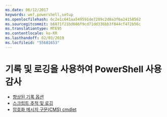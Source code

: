 ```yaml
---
ms.date: 06/12/2017
keywords: wmf,powershell,setup
ms.openlocfilehash: 6c2e1c641aa549591de7289c2d8a3f6a24158562
ms.sourcegitcommit: b6871f21bd666f9cd71dd336bb3f844cf472b56c
ms.translationtype: MTE95
ms.contentlocale: ko-KR
ms.lasthandoff: 02/03/2019
ms.locfileid: "55681653"
---
```

# <a name="audit-powershell-usage-using-transcription-and-logging"></a>기록 및 로깅을 사용하여 PowerShell 사용 감사

- [향상된 기록 옵션](audit_transcript.md)
- [스크립트 추적 및 로깅](audit_script.md)
- [암호화 메시지 구문(CMS) cmdlet](audit_cms.md)
